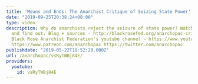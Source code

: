 ```yaml
---
title: 'Means and Ends: The Anarchist Critique of Seizing State Power'
date: "2019-09-25T20:38:24+08:00"
type: video
description: Why do anarchists reject the seizure of state power? Watch this video
  and find out. Blog + sources - http://blackrosefed.org/anarchopac-critique-of-seizing-state-power/
  Black Rose Anarchist Federation's youtube channel - https://www.youtube.com/channel/UCfxMtG99e7ZGNUxAVaxcJmg/featured
  https://www.patreon.com/anarchopac https://twitter.com/anarchopac
publishdate: "2019-05-22T19:52:20.000Z"
url: /anarchopac/vsRyTWBj84E/
providers:
  youtube:
    id: vsRyTWBj84E
---
```

